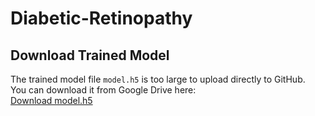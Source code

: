 # Diabetic-Retinopathy
## Download Trained Model

The trained model file `model.h5` is too large to upload directly to GitHub.  
You can download it from Google Drive here:  
[Download model.h5](https://drive.google.com/file/d/1YjJa3FDywjHr35T3HF7AjAND1O72_2GE/view?usp=drive_link)
